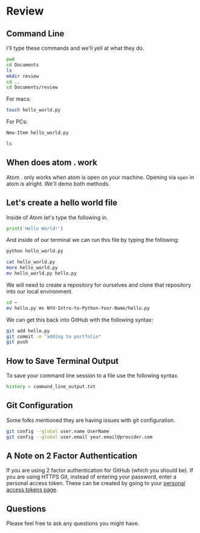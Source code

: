 # Review

## Command Line
I'll type these commands and we'll yell at what they do.

```bash
pwd
cd Documents
ls
mkdir review
cd ..
cd Documents/review
```

For macs:
```bash
touch hello_world.py
```

For PCs:
```bash
New-Item hello_world.py
```

```bash
ls
```

## When does atom . work
Atom . only works when atom is open on your machine. Opening via `open` in atom is alright. We'll demo both methods.

## Let's create a hello world file
Inside of Atom let's type the following in.

```python
print('Hello World!')
```

And inside of our terminal we can run this file by typing the following:

```bash
python hello_world.py
```

```bash
cat hello_world.py
more hello_world.py
mv hello_world.py hello.py
```

We will need to create a repository for ourselves and clone that repository into our local environment.

```bash
cd ~
mv hello.py mv NYU-Intro-to-Python-Your-Name/hello.py
```

We can get this back into GitHub with the following syntax:

```bash
git add hello.py
git commit -m "adding to portfolio"
git push
```

## How to Save Terminal Output
To save your command line session to a file use the following syntax.

```bash
history > command_line_output.txt
```

## Git Configuration
Some folks mentioned they are having issues with git configuration.

```bash
git config --global user.name UserName
git config --global user.email your.email@provider.com
```

## A Note on 2 Factor Authentication
If you are using 2 factor authentication for GitHub (which you should be). If you are using HTTPS Git, instead of entering your password, enter a personal access token. These can be created by going to your
[personal access tokens page](https://github.com/settings/tokens).

## Questions
Please feel free to ask any questions you might have.
